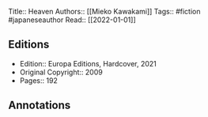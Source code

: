 Title:: Heaven
Authors:: [[Mieko Kawakami]]
Tags:: #fiction #japaneseauthor 
Read:: [[2022-01-01]]

## Editions
- Edition:: Europa Editions, Hardcover, 2021
- Original Copyright:: 2009
- Pages:: 192

## Annotations
